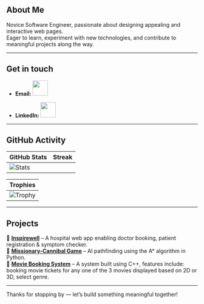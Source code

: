 ## About Me  
Novice Software Engineer, passionate about designing appealing and interactive web pages.  
Eager to learn, experiment with new technologies, and contribute to meaningful projects along the way.

---

##  Get in touch
 - **Email:** <a href="mailto:aryaprabhu28@gmail.com">
    <img src="https://img.icons8.com/color/48/000000/gmail--v1.png" width="40"/>
  </a>           
  
 - **LinkedIn:** <a href="https://www.linkedin.com/in/arya-prabhu/">
    <img src="https://cdn-icons-png.flaticon.com/512/174/174857.png" width="40" height="40">
  </a>


---

##  GitHub Activity  

<div align="center">


| GitHub Stats | Streak |
|--------------|--------|
| ![Stats](https://github-readme-stats.vercel.app/api?username=Arya2809&show_icons=true&theme=midnight-purple) |  |<div align="left"> <br> ![Python](https://img.shields.io/badge/Python-3776AB?style=for-the-badge&logo=python&logoColor=white) ![HTML5](https://img.shields.io/badge/HTML5-E34F26?style=for-the-badge&logo=html5&logoColor=white) ![TailwindCSS](https://img.shields.io/badge/Tailwind_CSS-06B6D4?style=for-the-badge&logo=tailwindcss&logoColor=white) ![DaisyUI](https://img.shields.io/badge/DaisyUI-5A0EF8?style=for-the-badge&logo=daisyui&logoColor=white) ![Next.js](https://img.shields.io/badge/Next.js-000000?style=for-the-badge&logo=nextdotjs&logoColor=white) ![JavaScript](https://img.shields.io/badge/JavaScript-F7DF1E?style=for-the-badge&logo=javascript&logoColor=black) ![TypeScript](https://img.shields.io/badge/TypeScript-007ACC?style=for-the-badge&logo=typescript&logoColor=white) ![C++](https://img.shields.io/badge/C++-00599C?style=for-the-badge&logo=cplusplus&logoColor=white) <br><br> </div> |


| Trophies |
|----------|
|  ![Trophy](https://github-profile-trophy.vercel.app/?username=Arya2809&theme=algolia&title=Commit,Followers,Repositories,Stars&row=1&column=4&margin-w=30&margin-h=30) |

</div>


---

##  Projects 
🔹 **[Inspirewell](https://github.com/Arya2809/Inspirewell)** – A hospital web app enabling doctor booking, patient registration & symptom checker.   
🔹 **[Missionary-Cannibal Game](https://github.com/Arya2809/missionary-cannibal-game)** – AI pathfinding using the A* algorithm in Python.  
🔹 **[Movie Booking System](https://github.com/Arya2809/Movie-Booking-System)** – A system built using C++, features include: booking movie tickets for any one of the 3 movies displayed based on 2D or 3D, select genre.

---



Thanks for stopping by — let’s build something meaningful together!  
